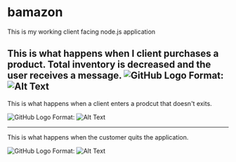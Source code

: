 # bamazon
This is my working client facing node.js application

This is what happens when I client purchases a product.
Total inventory is decreased and the user receives a message.
![GitHub Logo](/purchasing.png)
Format: ![Alt Text](url)
----------------------------------------------------------

This is what happens when a client enters a prodcut that doesn't exits. 

![GitHub Logo](/NotWorking.png)
Format: ![Alt Text](url)

-----------------------------------------------------------
This is what happens when the customer quits the application. 

![GitHub Logo](/Quitting.png)
Format: ![Alt Text](url)



